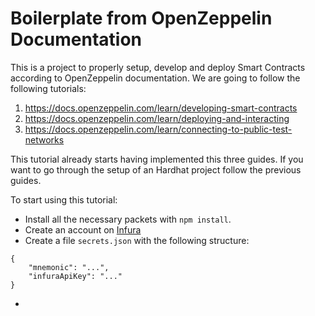 # Boilerplate from OpenZeppelin Documentation

This is a project to properly setup, develop and deploy Smart Contracts according to OpenZeppelin documentation. We are going to follow the following tutorials:
1. https://docs.openzeppelin.com/learn/developing-smart-contracts
2. https://docs.openzeppelin.com/learn/deploying-and-interacting
3. https://docs.openzeppelin.com/learn/connecting-to-public-test-networks

This tutorial already starts having implemented this three guides. If you want to go through the setup of an Hardhat project follow the previous guides. 

To start using this tutorial:
* Install all the necessary packets with `npm install`.
* Create an account on [Infura](https://infura.io/)
* Create a file `secrets.json` with the following structure:
```
{
    "mnemonic": "...",
    "infuraApiKey": "..."
}
```
* 

